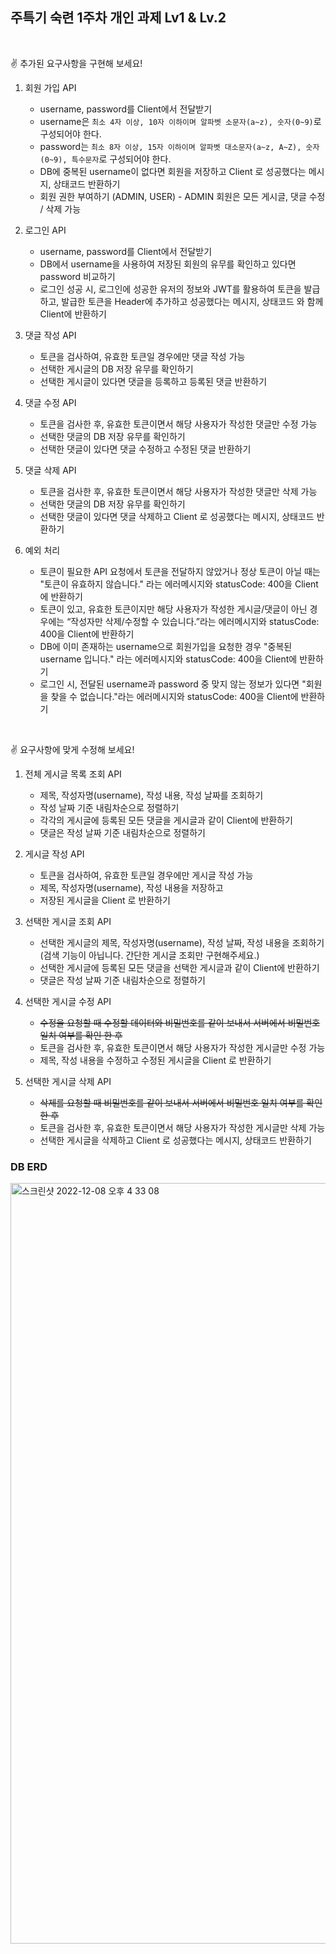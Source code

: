 ## 주특기 숙련 1주차 개인 과제 Lv1 & Lv.2
<br/>

✌️ 추가된 요구사항을 구현해 보세요!
1. 회원 가입 API
    - username, password를 Client에서 전달받기
    - username은  `최소 4자 이상, 10자 이하이며 알파벳 소문자(a~z), 숫자(0~9)`로 구성되어야 한다.
    - password는  `최소 8자 이상, 15자 이하이며 알파벳 대소문자(a~z, A~Z), 숫자(0~9), 특수문자`로 구성되어야 한다.
    - DB에 중복된 username이 없다면 회원을 저장하고 Client 로 성공했다는 메시지, 상태코드 반환하기
    - 회원 권한 부여하기 (ADMIN, USER) - ADMIN 회원은 모든 게시글, 댓글 수정 / 삭제 가능

2. 로그인 API
    - username, password를 Client에서 전달받기
    - DB에서 username을 사용하여 저장된 회원의 유무를 확인하고 있다면 password 비교하기
    - 로그인 성공 시, 로그인에 성공한 유저의 정보와 JWT를 활용하여 토큰을 발급하고,
      발급한 토큰을 Header에 추가하고 성공했다는 메시지, 상태코드 와 함께 Client에 반환하기
3. 댓글 작성 API
    - 토큰을 검사하여, 유효한 토큰일 경우에만 댓글 작성 가능
    - 선택한 게시글의 DB 저장 유무를 확인하기
    - 선택한 게시글이 있다면 댓글을 등록하고 등록된 댓글 반환하기
4. 댓글 수정 API
    - 토큰을 검사한 후, 유효한 토큰이면서 해당 사용자가 작성한 댓글만 수정 가능
    - 선택한 댓글의 DB 저장 유무를 확인하기
    - 선택한 댓글이 있다면 댓글 수정하고 수정된 댓글 반환하기
5. 댓글 삭제 API
    - 토큰을 검사한 후, 유효한 토큰이면서 해당 사용자가 작성한 댓글만 삭제 가능
    - 선택한 댓글의 DB 저장 유무를 확인하기
    - 선택한 댓글이 있다면 댓글 삭제하고 Client 로 성공했다는 메시지, 상태코드 반환하기
6. 예외 처리
    - 토큰이 필요한 API 요청에서 토큰을 전달하지 않았거나 정상 토큰이 아닐 때는 "토큰이 유효하지 않습니다." 라는 에러메시지와 statusCode: 400을 Client에 반환하기
    - 토큰이 있고, 유효한 토큰이지만 해당 사용자가 작성한 게시글/댓글이 아닌 경우에는 “작성자만 삭제/수정할 수 있습니다.”라는 에러메시지와 statusCode: 400을 Client에 반환하기
    - DB에 이미 존재하는 username으로 회원가입을 요청한 경우 "중복된 username 입니다." 라는 에러메시지와 statusCode: 400을 Client에 반환하기
    - 로그인 시, 전달된 username과 password 중 맞지 않는 정보가 있다면 "회원을 찾을 수 없습니다."라는 에러메시지와 statusCode: 400을 Client에 반환하기

<br/>

✌️ 요구사항에 맞게 수정해 보세요!

1. 전체 게시글 목록 조회 API
    - 제목, 작성자명(username), 작성 내용, 작성 날짜를 조회하기
    - 작성 날짜 기준 내림차순으로 정렬하기
    - 각각의 게시글에 등록된 모든 댓글을 게시글과 같이 Client에 반환하기
    - 댓글은 작성 날짜 기준 내림차순으로 정렬하기
   
2. 게시글 작성 API
    - 토큰을 검사하여, 유효한 토큰일 경우에만 게시글 작성 가능
    - 제목, 작성자명(username), 작성 내용을 저장하고
    - 저장된 게시글을 Client 로 반환하기
   
3. 선택한 게시글 조회 API
    - 선택한 게시글의 제목, 작성자명(username), 작성 날짜, 작성 내용을 조회하기
      (검색 기능이 아닙니다. 간단한 게시글 조회만 구현해주세요.)
    - 선택한 게시글에 등록된 모든 댓글을 선택한 게시글과 같이 Client에 반환하기
    - 댓글은 작성 날짜 기준 내림차순으로 정렬하기
   
4. 선택한 게시글 수정 API
    - ~~수정을 요청할 때 수정할 데이터와 비밀번호를 같이 보내서 서버에서 비밀번호 일치 여부를 확인 한 후~~
    - 토큰을 검사한 후, 유효한 토큰이면서 해당 사용자가 작성한 게시글만 수정 가능
    - 제목, 작성 내용을 수정하고 수정된 게시글을 Client 로 반환하기
   
5. 선택한 게시글 삭제 API
    - ~~삭제를 요청할 때 비밀번호를 같이 보내서 서버에서 비밀번호 일치 여부를 확인 한 후~~
    - 토큰을 검사한 후, 유효한 토큰이면서 해당 사용자가 작성한 게시글만 삭제 가능
    - 선택한 게시글을 삭제하고 Client 로 성공했다는 메시지, 상태코드 반환하기



### DB ERD
<img width="1217" alt="스크린샷 2022-12-08 오후 4 33 08" src="https://user-images.githubusercontent.com/85235063/206386258-62b58ded-890f-490d-a75d-4afdbe23b63f.png">

